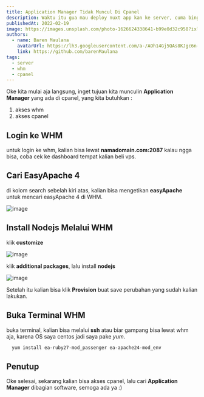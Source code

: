 ```yaml
---
title: Application Manager Tidak Muncul Di Cpanel
description: Waktu itu gua mau deploy nuxt app kan ke server, cuma bingung nih soalnya application manager ngga muncul di cpanel, semoga blog gua ini bisa bantu kalian yang punya masalah serupa
publishedAt: 2022-02-19
image: https://images.unsplash.com/photo-1626624338641-b99e0d32c958?ixlib=rb-1.2.1&ixid=MnwxMjA3fDB8MHxwaG90by1wYWdlfHx8fGVufDB8fHx8&auto=format&fit=crop&w=1332&q=80
authors:
  - name: Baren Maulana
    avatarUrl: https://lh3.googleusercontent.com/a-/AOh14Gj5QAs8KJgc6n-0YBzBgyjTJb7zsV_mYxoHmifxkw=s96-c
    link: https://github.com/barenMaulana
tags:
  - server
  - whm
  - cpanel
---
```



Oke kita mulai aja langsung, inget tujuan kita munculin **Application Manager** yang ada di cpanel, yang kita butuhkan :
1. akses whm
2. akses cpanel

## Login ke WHM
untuk login ke whm, kalian bisa lewat **namadomain.com:2087** kalau ngga bisa, coba cek ke dashboard tempat kalian beli vps.

## Cari EasyApache 4
di kolom search sebelah kiri atas, kalian bisa mengetikan **easyApache** untuk mencari easyApache 4 di WHM.

![image](/gambar-content/server/easyapache4.png)

## Install Nodejs Melalui WHM
klik **customize**

![image](/gambar-content/server/customize.png)

klik **additional packages**, lalu install **nodejs**

![image](/gambar-content/server/nodejs.png)

Setelah itu kalian bisa klik **Provision** buat save perubahan yang sudah kalian lakukan.

## Buka Terminal WHM
buka terminal, kalian bisa melalui **ssh** atau biar gampang bisa lewat whm aja, karena OS saya centos jadi saya pake *yum*.

<code-group>
  <code-block label="terminal/ssh" active>

  ```bash
    yum install ea-ruby27-mod_passenger ea-apache24-mod_env
  ```

  </code-block>
</code-group>

## Penutup
Oke selesai, sekarang kalian bisa akses cpanel, lalu cari **Application Manager** dibagian software, semoga ada ya :)
